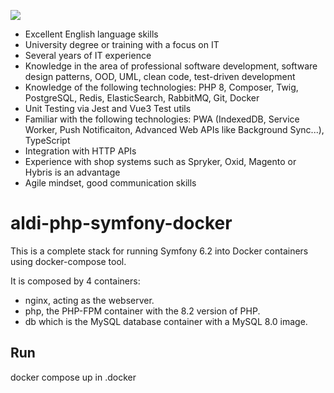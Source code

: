 ![](images/index-page-preview.PNG)

- Excellent English language skills
- University degree or training with a focus on IT
- Several years of IT experience
- Knowledge in the area of professional software development, software design patterns, OOD, UML, clean code, test-driven development
- Knowledge of the following technologies: PHP 8, Composer, Twig, PostgreSQL, Redis, ElasticSearch, RabbitMQ, Git, Docker
- Unit Testing via Jest and Vue3 Test utils
- Familiar with the following technologies: PWA (IndexedDB, Service Worker, Push Notificaiton, Advanced Web APIs like Background Sync...), TypeScript
- Integration with HTTP APIs
- Experience with shop systems such as Spryker, Oxid, Magento or Hybris is an advantage
- Agile mindset, good communication skills

# aldi-php-symfony-docker

This is a complete stack for running Symfony 6.2 into Docker containers using docker-compose tool.

It is composed by 4 containers:

- nginx, acting as the webserver.
- php, the PHP-FPM container with the 8.2 version of PHP.
- db which is the MySQL database container with a MySQL 8.0 image.

## Run

docker compose up in .docker